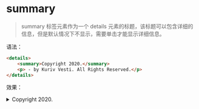 # summary

> summary 标签元素作为一个 details 元素的标题，该标题可以包含详细的信息，但是默认情况下不显示，需要单击才能显示详细信息。

语法：

```html
<details>
    <summary>Copyright 2020.</summary>
    <p> - by Kuriv Vesti. All Rights Reserved.</p>
</details>
```

效果：

<details>
    <summary>Copyright 2020.</summary>
    <p> - by Kuriv Vesti. All Rights Reserved.</p>
</details>